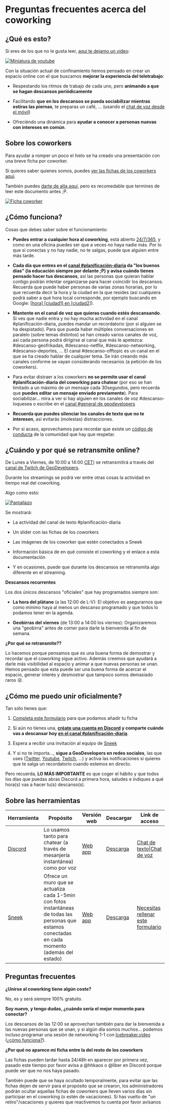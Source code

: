 # Preguntas frecuentes acerca del coworking

## ¿Qué es esto?

Si eres de los que no le gusta leer, [aquí te dejamo un vídeo](https://youtu.be/08UzzykQUzM):

[![Miniatura de youtube](https://img.youtube.com/vi/08UzzykQUzM/mqdefault.jpg)](https://youtu.be/08UzzykQUzM)

Con la situación actual de confinamiento hemos pensado en crear un espacio online con el que buscamos **mejorar la experiencia del teletrabajo**:

* Respestando los ritmos de trabajo de cada uno, pero **animando a que se hagan descansos periódicamente**

* Facilitando **que en los descansos se pueda sociabilizar mientras estiras las piernas**, te preparas un café, ... (usando el [chat de voz desde el móvil](https://discord.com/download))

* Ofreciéndo una dinámica para **ayudar a conocer a personas nuevas con intereses en común**.

## Sobre los coworkers

Para ayudar a romper un poco el hielo se ha creado una presentación con una breve ficha por coworker. 

Si quieres saber quienes somos, puedes [ver las fichas de los coworkers aquí](https://docs.google.com/presentation/d/e/2PACX-1vTpBEwY20fWC-v1XbMIduDxboGoPcVXmExDg6PyOfmJhiikgqTvVCPzrKD5gkG8EafQIOR4PDTMMttx/pub?start=false&loop=false&delayms=3000). 

También puedes [darte de alta aquí](https://docs.google.com/forms/d/e/1FAIpQLScK2j6EDb69Ef_fc7BOHECGIcYxc7p5Sax-_3hpc1npsEvJiw/viewform), pero es recomedable que termines de leer este documento antes ;P.

[![Ficha coworker](https://github.com/Geo-Developers/organization/blob/master/assets/GeoDevelopers%20-%20Coworking%20Members.jpg?raw=true)](https://docs.google.com/presentation/d/e/2PACX-1vTpBEwY20fWC-v1XbMIduDxboGoPcVXmExDg6PyOfmJhiikgqTvVCPzrKD5gkG8EafQIOR4PDTMMttx/pub?start=false&loop=false&delayms=3000)

## ¿Cómo funciona?

Cosas que debes saber sobre el funcionamiento:

* **Puedes entrar a cualquier hora al coworking**, está abierto [24/7/365](https://en.wikipedia.org/wiki/24/7_service), y como en una oficina puedes ser que a veces no haya nadie más. Por lo que si conectas y no hay nadie, no te salgas, puede que alguien entre más tarde.

* **Cada día que entres en el [canal #planificación-diaria](https://discord.gg/4BTtfKskJM) da "los buenos días" (la educación siempre por delante ;P) y avisa cuándo tienes pensado hacer tus descansos**, así las personas que quieran hablar contigo podrán intentar organizarse para hacer coincidir los descansos. Recuerda que puede haber personas de varias zonas horarias, por lo que recuerda decir la hora y la ciudad en la que resides (así cualquiera podrá saber a qué hora local corresponde, por ejemplo buscando en Google: [\[hora\] \[ciudad1\] en \[ciudad2\]](https://www.google.com/search?q=12%3A00+madrid+en+%5Bciudad)).

* **Mantente en el canal de voz que quieras cuando estés descansando**. Si ves que nadie entra y no hay mucha actividad en el canal #planificación-diaria, puedes mandar un recordatorio (por si alguien se ha despistado). Para que pueda haber múltiples conversaciones en paralelo (sobre temas distintos) se han creado varios canales de voz, así cada persona podrá dirigirse al canal que más le apetezca: #descanso-geofrikadas, #descanso-netflix, #descanso-networking, #descanso-deportes, ... El canal #descanso-offtopic es un canal en el que se ha creado hablar de cualquier tema. Se irán creando más canales conforme se vayan considerando necesarios (a petición de los coworkers).

* Para evitar distraer a los coworkers **no se permite usar el canal #planificación-diaria del coworking para chatear** (por eso se han limitado a un máximo de un mensaje cada 30segundos, pero recuerda que **puedes editar un mensaje enviado previamente**). Para sociabilizar... mira a ver si hay alguien en los canales de voz #descanso-loquesea o escribe en el [canal #general de geodevelopers](https://discord.gg/8pXkBPkvd2)

* **Recuerda que puedes silenciar los canales de texto que no te interesen**, así evitarás (molestas) distracciones.

* Por si acaso, aprovechamos para recordar que existe un [código de conducta](https://github.com/Geo-Developers/organization/blob/master/code-of-conduct.md#c%C3%B3digo-de-conducta) de la comunidad que hay que respetar.

## ¿Cuándo y por qué se retransmite online?

De Lunes a Viernes, de 10:00 a 14:00 [CET](https://www.google.com/search?q=cet+time+now)) se retransmitirá a través del [canal de Twitch de GeoDevelopers](http://twitch.com/geo_developers). 

Durante los streamings se podrá ver entre otras cosas la actividad en tiempo real del coworking. 

Algo como esto:

[![Pantallazo](https://github.com/Geo-Developers/organization/blob/master/assets/coworking_layout_31_12_2020.png?raw=true)](https://www.twitch.tv/geo_developers/video/854956405?filter=archives&sort=time)

Se mostrará:

* La actividad del canal de texto #planificación-diaria

* Un slider con las fichas de los coworkers

* Las imágenes de los coworker que estén conectados a Sneek

* Información básica de en qué consiste el coworking y el enlace a esta documentación

* Y en ocasiones, puede que durante los descansos se retransmita algo diferente en el streaming.

**Descansos recurrentes**

Los dos únicos descansos "oficiales" que hay programados siempre son:

* **La hora del plátano** (a las 12:00 de L-V): El objetivo es asegurarnos que como mínimo haya al menos un descanso programado y que todos lo podamos tener en la agenda. 

* **Geobirras del viernes** (de 13:00 a 14:00 los viernes): Organizaremos una "geobirra" antes de comer para darle la bienvenida al fin de semana.

**¿Por qué se retransmite??**

Lo hacemos porque pensamos que es una buena forma de demostrar y recordar que el coworking sigue activo. Además creemos que ayudará a darle más visibilidad al espacio y animar a que nuevas personas se unan. Hemos pensado que esta puede ser una buena forma de acercar el espacio, generar interés y desmostrar que tampoco somos demasiado raros 😜.

## ¿Cómo me puedo unir oficialmente?

Tan sólo tienes que:

1. [Completa este formulario](https://docs.google.com/forms/d/e/1FAIpQLScK2j6EDb69Ef_fc7BOHECGIcYxc7p5Sax-_3hpc1npsEvJiw/viewform) para que podamos añadir tu ficha 

2. Si aún no tienes una, **[créate una cuenta en Discord](https://discord.com/register) y comparte cuándo vas a descansar hoy [en el canal #planificación-diaria](https://discord.gg/4BTtfKskJM)**.

3. Espera a recibir una invitación al equipo de [Sneek](https://sneek.io/)

4. Y si no te importa..., **sigue a GeoDevelopers en redes sociales**, las que uses ([Twitter](https://twitter.com/geo_developers), [Youtube](https://www.youtube.com/geo-developers), [Twitch](https://www.twitch.tv/geo_developers), ...) y activa las notificaciones si quieres que te salga un recordatorio cuando estemos en directo.

Pero recuerda, **LO MÁS IMPORTANTE** es que coger el hábito y que todos los días que puedas abras Discord a primera hora, saludes e indiques a qué hora(s) vas a hacer tu(s) descanso(s). 


## Sobre las herramientas

|Herramienta|Propósito|Versión web|Descargar|Link de acceso|
|---|---|---|---|---|
|[Discord](https://discord.com/)|Lo usamos tanto para chatear (a través de mesanjería instantánea) como por voz|[Web app](https://discord.com/login)|[Descarga](https://discord.com/download)|[Chat de texto](https://discord.gg/4BTtfKskJM)\|[Chat de voz](https://discord.gg/8pXkBPkvd2)|
|[Sneek](https://sneek.io/)|Ofrece un muro que se actualiza cada 1-5min con fotos instantáneas de todas las personas que estamos conectadas en cada momento (además del estado)|[Web app](https://sneek.io/login)|[Descarga](https://sneek.io/download)|[Necesitas rellenar este formulario](https://docs.google.com/forms/d/e/1FAIpQLScK2j6EDb69Ef_fc7BOHECGIcYxc7p5Sax-_3hpc1npsEvJiw/viewform)

## Preguntas frecuentes

**¿Unirse al coworking tiene algún coste?**

No, es y será siempre 100% gratuito.

**Soy nuevo, y tengo dudas, ¿cuándo sería el mejor momento para conectar?**

Los descansos de las 12:00 se aprovechan también para dar la bienvenida a las nuevas personas que se unan, y si algún día somos muchos... podemos incluso programar una sesión de networking 1-1 con [Icebreaker.video](https://icebreaker.video/) ([¿cómo funciona?](https://www.youtube.com/watch?v=8Giv5rgG1e0)).

**¿Por qué no aparece mi ficha entre la del resto de los coworkers**

Las fichas pueden tardar hasta 24/48h en aparecer por primera vez, pasado este tiempo por favor avisa a @hhkaos o @liber en Discord porque puede ser que no nos haya pasado.

También puede que se haya ocultado temporalmente, para evitar que las fichas dejen de servir para el propósito que se crearon, los administradores podrán ocultar aquellas fichas de coworkers que lleven varios días sin participar en el coworking (o estén de vacaciones). Si has vuelto de "un retiro"/vacaciones y quieres que reactivemos tu cuenta por favor avísanos



